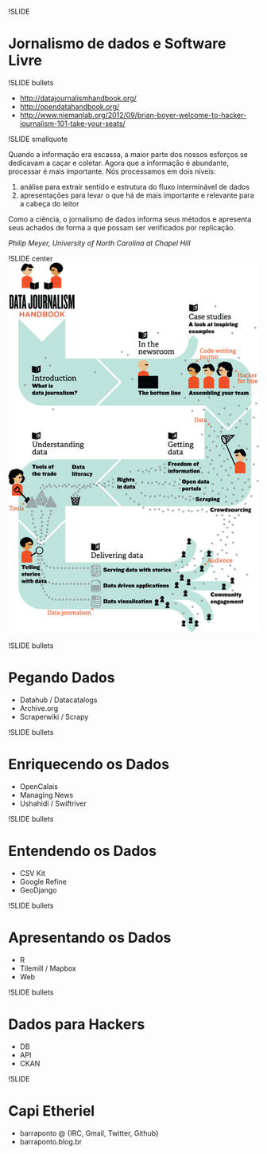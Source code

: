!SLIDE
# Jornalismo de dados e Software Livre #

!SLIDE bullets

* http://datajournalismhandbook.org/
* http://opendatahandbook.org/
* http://www.niemanlab.org/2012/09/brian-boyer-welcome-to-hacker-journalism-101-take-your-seats/

!SLIDE smallquote

Quando a informação era escassa, a maior parte dos nossos esforços se
dedicavam a caçar e coletar. Agora que a informação é abundante,
processar é mais importante. Nós processamos em dois níveis:

1. análise para extrair sentido e estrutura do fluxo interminável de
   dados
2. apresentações para levar o que há de mais importante e relevante
   para a cabeça do leitor

Como a ciência, o jornalismo de dados informa seus métodos e apresenta
seus achados de forma a que possam ser verificados por replicação.

*Philip Meyer, University of North Carolina at Chapel Hill*

!SLIDE center
![data journalism flow](flow.png)

!SLIDE bullets
# Pegando Dados #
* Datahub / Datacatalogs
* Archive.org
* Scraperwiki / Scrapy

!SLIDE bullets
# Enriquecendo os Dados #
* OpenCalais
* Managing News
* Ushahidi / Swiftriver

!SLIDE bullets
# Entendendo os Dados #
* CSV Kit
* Google Refine
* GeoDjango

!SLIDE bullets
# Apresentando os Dados #
* R
* Tilemill / Mapbox
* Web

!SLIDE bullets
# Dados para Hackers #
* DB
* API
* CKAN

!SLIDE
# Capi Etheriel #
* barraponto @ {IRC, Gmail, Twitter, Github}
* barraponto.blog.br
